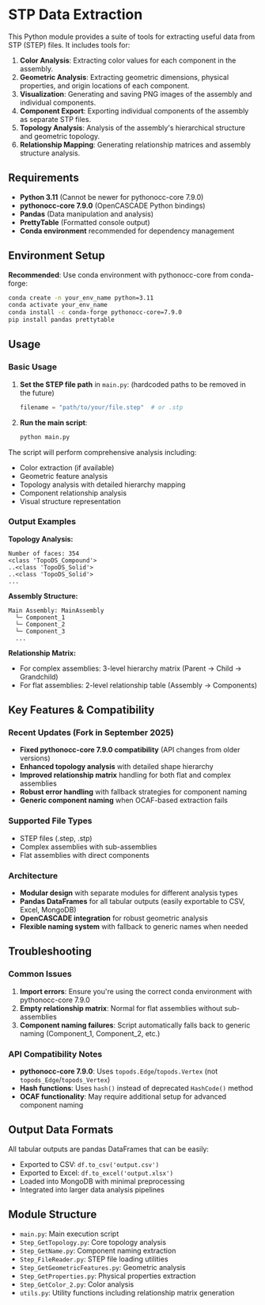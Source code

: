 # STP Data Extraction

This Python module provides a suite of tools for extracting useful data from STP (STEP) files. It includes tools for:

1. **Color Analysis**: Extracting color values for each component in the assembly.
2. **Geometric Analysis**: Extracting geometric dimensions, physical properties, and origin locations of each component.
3. **Visualization**: Generating and saving PNG images of the assembly and individual components.
4. **Component Export**: Exporting individual components of the assembly as separate STP files.
5. **Topology Analysis**: Analysis of the assembly's hierarchical structure and geometric topology.
6. **Relationship Mapping**: Generating relationship matrices and assembly structure analysis.

## Requirements

- **Python 3.11** (Cannot be newer for pythonocc-core 7.9.0)
- **pythonocc-core 7.9.0** (OpenCASCADE Python bindings)
- **Pandas** (Data manipulation and analysis)
- **PrettyTable** (Formatted console output)
- **Conda environment** recommended for dependency management

## Environment Setup

**Recommended**: Use conda environment with pythonocc-core from conda-forge:

```bash
conda create -n your_env_name python=3.11
conda activate your_env_name
conda install -c conda-forge pythonocc-core=7.9.0
pip install pandas prettytable
```

## Usage

### Basic Usage

1. **Set the STEP file path** in `main.py`: (hardcoded paths to be removed in the future)
   ```python
   filename = "path/to/your/file.step"  # or .stp
   ```

2. **Run the main script**:
   ```bash
   python main.py
   ```

The script will perform comprehensive analysis including:
- Color extraction (if available)
- Geometric feature analysis
- Topology analysis with detailed hierarchy mapping
- Component relationship analysis
- Visual structure representation

### Output Examples

**Topology Analysis:**
```
Number of faces: 354
<class 'TopoDS_Compound'>
..<class 'TopoDS_Solid'>
..<class 'TopoDS_Solid'>
...
```

**Assembly Structure:**
```
Main Assembly: MainAssembly
  └─ Component_1
  └─ Component_2
  └─ Component_3
  ...
```

**Relationship Matrix:**
- For complex assemblies: 3-level hierarchy matrix (Parent → Child → Grandchild)
- For flat assemblies: 2-level relationship table (Assembly → Components)

## Key Features & Compatibility

### Recent Updates (Fork in September 2025)
- **Fixed pythonocc-core 7.9.0 compatibility** (API changes from older versions)
- **Enhanced topology analysis** with detailed shape hierarchy
- **Improved relationship matrix** handling for both flat and complex assemblies
- **Robust error handling** with fallback strategies for component naming
- **Generic component naming** when OCAF-based extraction fails

### Supported File Types
- STEP files (.step, .stp)
- Complex assemblies with sub-assemblies
- Flat assemblies with direct components

### Architecture
- **Modular design** with separate modules for different analysis types
- **Pandas DataFrames** for all tabular outputs (easily exportable to CSV, Excel, MongoDB)
- **OpenCASCADE integration** for robust geometric analysis
- **Flexible naming system** with fallback to generic names when needed

## Troubleshooting

### Common Issues
1. **Import errors**: Ensure you're using the correct conda environment with pythonocc-core 7.9.0
2. **Empty relationship matrix**: Normal for flat assemblies without sub-assemblies
3. **Component naming failures**: Script automatically falls back to generic naming (Component_1, Component_2, etc.)

### API Compatibility Notes
- **pythonocc-core 7.9.0**: Uses `topods.Edge`/`topods.Vertex` (not `topods_Edge`/`topods_Vertex`)
- **Hash functions**: Uses `hash()` instead of deprecated `HashCode()` method
- **OCAF functionality**: May require additional setup for advanced component naming

## Output Data Formats

All tabular outputs are pandas DataFrames that can be easily:
- Exported to CSV: `df.to_csv('output.csv')`
- Exported to Excel: `df.to_excel('output.xlsx')`
- Loaded into MongoDB with minimal preprocessing
- Integrated into larger data analysis pipelines

## Module Structure

- `main.py`: Main execution script
- `Step_GetTopology.py`: Core topology analysis
- `Step_GetName.py`: Component naming extraction
- `Step_FileReader.py`: STEP file loading utilities
- `Step_GetGeometricFeatures.py`: Geometric analysis
- `Step_GetProperties.py`: Physical properties extraction
- `Step_GetColor_2.py`: Color analysis
- `utils.py`: Utility functions including relationship matrix generation


